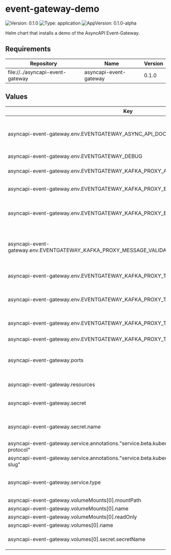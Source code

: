 # event-gateway-demo

![Version: 0.1.0](https://img.shields.io/badge/Version-0.1.0-informational?style=flat-square) ![Type: application](https://img.shields.io/badge/Type-application-informational?style=flat-square) ![AppVersion: 0.1.0-alpha](https://img.shields.io/badge/AppVersion-0.1.0--alpha-informational?style=flat-square)

Helm chart that installs a demo of the AsyncAPI Event-Gateway.

## Requirements

| Repository | Name | Version |
|------------|------|---------|
| file://../asyncapi-event-gateway | asyncapi-event-gateway | 0.1.0 |

## Values

| Key | Type | Default | Description |
|-----|------|---------|-------------|
| asyncapi-event-gateway.env.EVENTGATEWAY_ASYNC_API_DOC | string | `"/app/asyncapi.yaml"` | This is where the asyncapi.yaml file is mounted when `--set-file asyncapi-event-gateway.asyncapiFileContent=event-gateway-demo/event-gateway-demo.asyncapi.yaml`. |
| asyncapi-event-gateway.env.EVENTGATEWAY_DEBUG | string | `"true"` |  |
| asyncapi-event-gateway.env.EVENTGATEWAY_KAFKA_PROXY_ADDRESS | string | `"event-gateway-demo.asyncapi.org"` | his is the address that points to the DO load balancer in front of the Event-Gateway K8s service. |
| asyncapi-event-gateway.env.EVENTGATEWAY_KAFKA_PROXY_BROKER_FROM_SERVER | string | `"asyncapi-kafka-test"` | Only use `asyncapi-kafka-test` declared server. |
| asyncapi-event-gateway.env.EVENTGATEWAY_KAFKA_PROXY_EXTRA_FLAGS | string | `"dynamic-sequential-min-port=20473"` | Dynamic broker listeners will start on this port. Aiven cluster has, at least, 3 brokers (3 discovered brokers, one of those is known as the bootstrap server (20472)). |
| asyncapi-event-gateway.env.EVENTGATEWAY_KAFKA_PROXY_MESSAGE_VALIDATION_PUBLISH_TO_KAFKA_TOPIC | string | `"event-gateway-demo-validation"` | event-gateway-demo-validation is the topic where validation errors will be published to. The app reads from it and exposes those errors through the ws server. |
| asyncapi-event-gateway.env.EVENTGATEWAY_KAFKA_PROXY_TLS_CA_CHAIN_CERT_FILE | string | `"/etc/certs/ca"` | Value comes from `--set asyncapi-event-gateway.secret.data.cert=$(base64 ca-file-path)` |
| asyncapi-event-gateway.env.EVENTGATEWAY_KAFKA_PROXY_TLS_CLIENT_CERT_FILE | string | `"/etc/certs/cert"` | Value comes from `--set asyncapi-event-gateway.secret.data.cert=$(base64 cert-file-path)` |
| asyncapi-event-gateway.env.EVENTGATEWAY_KAFKA_PROXY_TLS_CLIENT_KEY_FILE | string | `"/etc/certs/key"` | Value comes from `--set asyncapi-event-gateway.secret.data.cert=$(base64 key-file-path)` |
| asyncapi-event-gateway.env.EVENTGATEWAY_KAFKA_PROXY_TLS_ENABLE | string | `"true"` |  |
| asyncapi-event-gateway.ports | object | `{"brokers":[20472,20473,20474,20475]}` | As dynamic-sequential-min-port is set to 20473, and Aiven has 3 brokers, we add those to the list apart from the kwnown bootstrap one (20472). |
| asyncapi-event-gateway.resources | object | `{}` | TODO Set this once we run some load testing within DO. |
| asyncapi-event-gateway.secret | object | `{"data":{},"name":"asyncapi-event-gateway-aiven-certificates"}` | cert, key and ca set via `--set asyncapi-event-gateway.secret.data.{cert|key|ca}=$(base64 filepath)` |
| asyncapi-event-gateway.secret.name | string | `"asyncapi-event-gateway-aiven-certificates"` | Same name as the configured in `asyncapi-event-gateway.volumes[secret-volume].secret.secretName`. |
| asyncapi-event-gateway.service.annotations."service.beta.kubernetes.io/do-loadbalancer-protocol" | string | `"tcp"` |  |
| asyncapi-event-gateway.service.annotations."service.beta.kubernetes.io/do-loadbalancer-size-slug" | string | `"lb-small"` |  |
| asyncapi-event-gateway.service.type | string | `"LoadBalancer"` | LoadBalancer type will tell Digital Ocean K8s to create a Network load balancer based on the annotations set above. |
| asyncapi-event-gateway.volumeMounts[0].mountPath | string | `"/etc/certs"` |  |
| asyncapi-event-gateway.volumeMounts[0].name | string | `"secret-volume"` |  |
| asyncapi-event-gateway.volumeMounts[0].readOnly | bool | `true` |  |
| asyncapi-event-gateway.volumes[0].name | string | `"secret-volume"` |  |
| asyncapi-event-gateway.volumes[0].secret.secretName | string | `"asyncapi-event-gateway-aiven-certificates"` | Same name as the configured in `asyncapi-event-gateway.secret.name`. |

